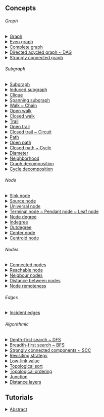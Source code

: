 
## Concepts

###### Graph

<details>
  <summary><a href="./concept/Graph.md">
    Graph
  </a></summary>
    Set of nodes and set of edges or arcs connecting some or all nodes.
</details>

<details>
  <summary><a href="./concept/Graph.md">
    Even graph
  </a></summary>
    Even graph - a graph each node of which has an even number of edges. Only even graph has cycle decomposition.
</details>

<details>
  <summary><a href="./concept/Graph.md">
    Complete graph
  </a></summary>
    Complete graph - a graph each node of which has an edge to each other node of which.
</details>

<details>
  <summary><a href=".">
    Directed acycled graph ~ DAG
  </a></summary>
    Directed acycled graph - directed graph with no cycles.
</details>

<details>
  <summary><a href=".">
    Strongly connected graph
  </a></summary>
    Strongly connected graph - graph in which every node is reachable from any other node.
</details>

###### Subgraph

<details>
  <summary><a href="concept/Subgraph.md#Subgraph">
    Subgraph
  </a></summary>
    A subgraph of a graph is another graph formed from a subset of vertices and edges of the original graph.
</details>

<details>
  <summary><a href="concept/Subgraph.md#Induced-subgraph">
    Induced subgraph
  </a></summary>
    An induced subgraph of a graph is another graph formed from a subset of vertices of the original graph and all edges of the original graph, which have both endpoints in the induced subgraph.
</details>

<details>
  <summary><a href="concept/Subgraph.md#Clique">
    Clique
  </a></summary>
    Clique is an induced subgraph which is complete.
</details>

<details>
  <summary><a href="concept/Subgraph.md#Spanning-subgraph">
    Spanning subgraph
  </a></summary>
    The spanning subgraph of a graph is another graph formed from all vertices of the original graph.
</details>

<details>
  <summary><a href="concept/Subgraph.md#Walk--Chain">
    Walk ~ Chain
  </a></summary>
    The walk is a subgraph sequentially connected vertices of the original graph. Also called chain. A walk can have more than one correspondence of a node of the original graph. A walk can have more than one correspondence of an edge of the original graph. In other words both vertices and edges of the original graph can be repeated in the walk.
</details>

<details>
  <summary><a href="concept/Subgraph.md#Open-walk">
    Open walk
  </a></summary>
    The open walk is a walk that does not have cycle decomposition.
</details>

<details>
  <summary><a href="concept/Subgraph.md#Closed-walk">
    Closed walk
  </a></summary>
    The closed walk is a walk which has cycle decomposition.
</details>

<details>
  <summary><a href="concept/Subgraph.md#Trail">
    Trail
  </a></summary>
    The trail is a walk each edge of the original graph of which has one or none corresponding edge in the walk. In other word, vertices of the original graph can be repeated in the trail, but not edges.
</details>

<details>
  <summary><a href="concept/Subgraph.md#Open-trail">
    Open trail
  </a></summary>
    The open trail is a trail that does not have cycle decomposition.
</details>

<details>
  <summary><a href="concept/Subgraph.md#Closed-trail--Circuit">
    Closed trail ~ Circuit
  </a></summary>
    The closed trail is a trail that has cycle decomposition. The closed trail is also called circuit.
</details>

<details>
  <summary><a href="concept/Subgraph.md#Path">
    Path
  </a></summary>
    The path is a walk each edge of the original graph of which has one or none corresponding edge in the walk and each vertex of the original graph of which has one or none corresponding vertex in the walk. In other words, neither vertices nor edges of the original graph can be repeated in the path.
</details>

<details>
  <summary><a href="concept/Subgraph.md#Open-path">
    Open path
  </a></summary>
    The open path is a path that does not have cycle decomposition.
</details>

<details>
  <summary><a href="concept/Subgraph.md#Closed-path--Cycle">
    Closed path ~ Cycle
  </a></summary>
    A closed path is a path that has cycle decomposition. A closed path is also called circuit.
</details>

<details>
  <summary><a href="concept/Subgraph.md#diameter">
    Diameter
  </a></summary>
    The diameter of a graph is the longest of the shortest path of the graph.
</details>

<details>
  <summary><a href="concept/Subgraph.md#Neighborhood">
    Neighborhood
  </a></summary>
    The neighborhood is an induced subgraph of the graph formed by all nodes adjacent to v.
</details>

<details>
  <summary><a href="concept/Subgraph.md#Graph-decomposition">
    Graph decomposition
  </a></summary>
    Graph decomposition - partitioning of edges of a graph.
</details>

<details>
  <summary><a href="concept/Subgraph.md#Cycle-decomposition">
    Cycle decomposition
  </a></summary>
    Cycle decomposition - graph decomposition, each element of which is a cycle. Cycle decomposition possible only for even graphs.
</details>

###### Node

<details>
  <summary><a href=".">
    Sink node
  </a></summary>
    Node with zero outdegree.
</details>

<details>
  <summary><a href=".">
    Source node
  </a></summary>
    Node with zero indegree.
</details>

<details>
  <summary><a href=".">
    Universal node
  </a></summary>
    A node connected to all nodes of the graph.
</details>

<details>
  <summary><a href=".">
    Terminal node ~ Pendant node ~ Leaf node
  </a></summary>
    A terminal node is a node with the degree of one.
</details>

<details>
  <summary><a href=".">
    Node degree
  </a></summary>
    The node degree of a node is the total number of incoming and outgoing edges of the node.
</details>

<details>
  <summary><a href=".">
    Indegree
  </a></summary>
    Indegree of a node is a number of incoming edges.
</details>

<details>
  <summary><a href=".">
    Outdegree
  </a></summary>
    The outdegree of a node is a number of outgoing edges.
</details>

<details>
  <summary><a href=".">
    Center node
  </a></summary>
    Center node - node with minimum remoteness. All diameters go through the center. A graph has at most two centers.
</details>

<details>
  <summary><a href=".">
    Centroid node
  </a></summary>
    Centroid node - a node of the graph when removed minimizes the largest remaining component. A graph has at most two centroids.
</details>

###### Nodes

<details>
  <summary><a href=".">
    Connected nodes
  </a></summary>
    Nodes are connected if they have an edge connecting both of them.
</details>

<details>
  <summary><a href=".">
    Reachable node
  </a></summary>
    Node v is reachable from u if there is a path from v to u.
</details>

<details>
  <summary><a href=".">
    Neigbour nodes
  </a></summary>
    Neighbor nodes - nodes that are connected to the node.
</details>

<details>
  <summary><a href=".">
    Distance between nodes
  </a></summary>
    Distance between nodes - minimal number of edges to get from one given node to another given node.
</details>

<details>
  <summary><a href=".">
    Node remoteness
  </a></summary>
    Node remoteness - is its distance from the furthest node.
</details>

###### Edges

<details>
  <summary><a href=".">
    Incident edges
  </a></summary>
    Incident edges of the node, are edges connected to the node.
</details>

###### Algorithmic

<details>
  <summary><a href=".">
    Depth-first search ~ DFS
  </a></summary>
    Depth-first search - widely spread algorithm to traverse a graph in a depth-first manner.
</details>

<details>
  <summary><a href=".">
    Breadth-first search ~ BFS
  </a></summary>
    Breadth-first search - widely spread algorithm to traverse a graph in a breadth-first manner.
</details>

<details>
  <summary><a href=".">
    Strongly connected components ~ SCC
  </a></summary>
    The strongly connected components of a directed graph form a partition into subgraphs that are themselves strongly connected.
</details>

<details>
  <summary><a href="concept/StrategyRevisiting.md">
    Revisiting strategy
  </a></summary>
    The revisiting strategy of a search algorithm is a strategy to handle multiple encountering of a node.
</details>

<details>
  <summary><a href=".">
    Low-link value
  </a></summary>
    Low-link value - smallest node id reachable from the node.
</details>

<details>
  <summary><a href=".">
    Topological sort
  </a></summary>
    Topological sort - algorithm of the linear ordering of a DAG.
</details>

<details>
  <summary><a href=".">
    Topological ordering
  </a></summary>
    Topological ordering - an array of linearly ordered elements of DAG.
</details>

<details>
  <summary><a href="concept/Junction.md">
    Junction
  </a></summary>
    The junction is a relation between two or more nodes of a graph, making algorithms treat those distinct nodes as the same node.
</details>

<details>
  <summary><a href=".">
    Distance layers
  </a></summary>
    Distance layers - an array of sets of nodes. The first layer has roots or zero-distance sets of nodes. The second layer has nodes on distance one from roots. And so on. BFS produces distance layers.
</details>

## Tutorials

<details><summary><a href="./tutorial/Abstract.md">
      Abstract
  </a></summary>
  General information about the module GraphBasic.
</details>
